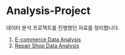 # Analysis-Project

데이터 분석 프로젝트를 진행했던 자료를 정리합니다.  

1. [E-commerce Data Analysis](https://github.com/togodot/Analysis-Project/tree/main/E-commerce_Data_Analysis)  
2. [Repair Shop Data Analysis](https://github.com/togodot/Analysis-Project/tree/main/Repair_Shop_Data_Analysis)  
